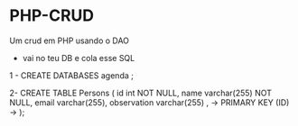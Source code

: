# PHP-CRUD
Um crud  em PHP usando o DAO 

* vai no teu DB e cola esse SQL 

 1 - CREATE DATABASES agenda ;

2-  CREATE TABLE Persons (
    id int NOT NULL,
    name varchar(255) NOT NULL,
    email varchar(255),
    observation  varchar(255) ,
    ->     PRIMARY KEY (ID)
    -> );
